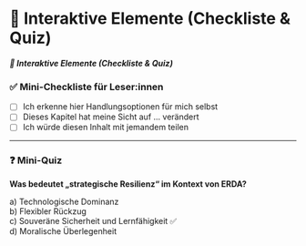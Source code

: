 # 🧩 Interaktive Elemente (Checkliste & Quiz)

_**🧩 Interaktive Elemente (Checkliste & Quiz)**_

### ✅ Mini-Checkliste für Leser:innen

* [ ] Ich erkenne hier Handlungsoptionen für mich selbst
* [ ] Dieses Kapitel hat meine Sicht auf ... verändert
* [ ] Ich würde diesen Inhalt mit jemandem teilen

***

### ❓ Mini-Quiz

**Was bedeutet „strategische Resilienz“ im Kontext von ERDA?**

a) Technologische Dominanz\
b) Flexibler Rückzug\
c) Souveräne Sicherheit und Lernfähigkeit ✅\
d) Moralische Überlegenheit

